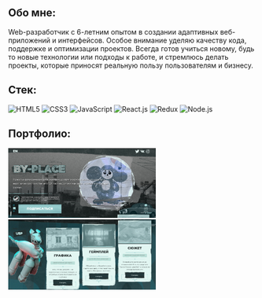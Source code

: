 ## Обо мне:
Web-разработчик с 6-летним опытом в создании адаптивных веб-приложений и интерфейсов. Особое внимание уделяю качеству кода, поддержке и оптимизации проектов.
Всегда готов учиться новому, будь то новые технологии или подходы к работе, и стремлюсь делать проекты, которые приносят реальную пользу пользователям и бизнесу.

## Стек: 
![HTML5](https://img.shields.io/badge/HTML5-E34F26?style=for-the-badge&logo=html5&logoColor=white) 
![CSS3](https://img.shields.io/badge/CSS3-1572B6?style=for-the-badge&logo=css3&logoColor=white)
![JavaScript](https://img.shields.io/badge/JavaScript-323330?style=for-the-badge&logo=javascript&logoColor=F7DF1E)
![React.js](https://img.shields.io/badge/React-20232A?style=for-the-badge&logo=react&logoColor=61DAFB)
![Redux](https://img.shields.io/badge/redux-764ABC?style=for-the-badge&logo=redux&logoColor=white)
![Node.js](https://img.shields.io/badge/Node.js-43853D?style=for-the-badge&logo=node.js&logoColor=white)

## Портфолио:

<img src="https://github.com/IlyaGorin/IlyaGorin/blob/main/images/by_place.png" alt="Лендинг для игры" width="300" />
<img src="https://github.com/IlyaGorin/IlyaGorin/blob/main/images/by_place2.png" alt="Лендинг для игры" width="300" />


